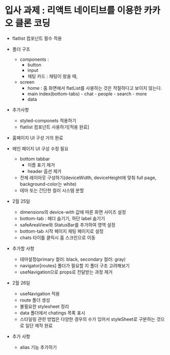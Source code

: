 
# 입사 과제 : 리액트 네이티브를 이용한 카카오 클론 코딩

- flatlist 컴포넌트 필수 적용

- 폴더 구조
    - components :
        - button
        - input
        - 채팅 카드 : 채팅이 왔을 때,
    - screen
        - home : 홈 화면에서 flatList를 사용하는 것은 적절하다고 보이지 않는다.
        - main
            index(bottom-tabs)
                - chat
                - people
                - search
                - more
        - data
- 추가사항
    - styled-componets 적용하기
    - flatlist 컴포넌트 사용하기[적용 완료]

- 홈페이지 UI 구성 거의 완료
- 메인 페이지 UI 구성 수정 필요
    - bottom tabbar
        - 이름 표기 제거
        - header 옵션 제거
    - 전체 레이아웃 구성하기(deviceWidth, deviceHeight에 맞춰 full page, background-color는 white)
    - 테마 또는 간단한 컬러 시스템 분할

- 2월 25일
    - dimensions의 device-with 값에 따른 화면 사이즈 설정
    - bottom-tab : 헤더 숨기기, 하단 label 숨기기
    - safeAreaView와 StatusBar를 추가하여 영역 설정
    - bottom-tab 시작 페이지 채팅 페이지로 설정
    - chats 타이틀 클릭시 홈 스크린으로 이동

- 추가할 사항
    - 테마설정(primary 컬러: black, secondary 컬러: gray)
    - navigator[routes] 폴더가 필요할 지 폴더 구조 고려해보기
    - useNavigation으로 props로 전달받는 과정 제거

- 2월 26일
    - useNavigation 적용
    - route 폴더 생성
    - 불필요한 stylesheet 정리
    - data 폴더에서 chatings 목록 표시
    - 스타일링 관련 방법은 다양한 경우의 수가 있어서 styleSheet로 구분하는 것으로 일단 제작 완료


- 추가 사항
    - alias 기능 추가하기